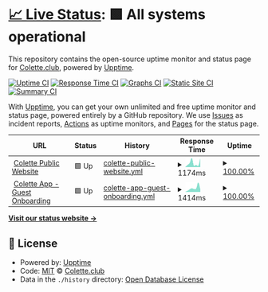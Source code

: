 # [📈 Live Status](https://colette-club.github.io/upptime): <!--live status--> **🟩 All systems operational**

This repository contains the open-source uptime monitor and status page for [Colette.club](https://www.colette.club), powered by [Upptime](https://github.com/upptime/upptime).

[![Uptime CI](https://github.com/colette-club/upptime/workflows/Uptime%20CI/badge.svg)](https://github.com/upptime/upptime/actions?query=workflow%3A%22Uptime+CI%22)
[![Response Time CI](https://github.com/colette-club/upptime/workflows/Response%20Time%20CI/badge.svg)](https://github.com/upptime/upptime/actions?query=workflow%3A%22Response+Time+CI%22)
[![Graphs CI](https://github.com/colette-club/upptime/workflows/Graphs%20CI/badge.svg)](https://github.com/upptime/upptime/actions?query=workflow%3A%22Graphs+CI%22)
[![Static Site CI](https://github.com/colette-club/upptime/workflows/Static%20Site%20CI/badge.svg)](https://github.com/upptime/upptime/actions?query=workflow%3A%22Static+Site+CI%22)
[![Summary CI](https://github.com/colette-club/upptime/workflows/Summary%20CI/badge.svg)](https://github.com/upptime/upptime/actions?query=workflow%3A%22Summary+CI%22)

With [Upptime](https://upptime.js.org), you can get your own unlimited and free uptime monitor and status page, powered entirely by a GitHub repository. We use [Issues](https://github.com/colette-club/upptime/issues) as incident reports, [Actions](https://github.com/colette-club/upptime/actions) as uptime monitors, and [Pages](https://colette-club.github.io/upptime) for the status page.

<!--start: status pages-->
<!-- This summary is generated by Upptime (https://github.com/upptime/upptime) -->
<!-- Do not edit this manually, your changes will be overwritten -->
<!-- prettier-ignore -->
| URL | Status | History | Response Time | Uptime |
| --- | ------ | ------- | ------------- | ------ |
| <img alt="" src="https://favicons.githubusercontent.com/www.colette.club" height="13"> [Colette Public Website](https://www.colette.club) | 🟩 Up | [colette-public-website.yml](https://github.com/colette-club/upptime/commits/HEAD/history/colette-public-website.yml) | <details><summary><img alt="Response time graph" src="./graphs/colette-public-website/response-time-week.png" height="20"> 1174ms</summary><br><a href="https://colette-club.github.io/upptime/history/colette-public-website"><img alt="Response time 1086" src="https://img.shields.io/endpoint?url=https%3A%2F%2Fraw.githubusercontent.com%2Fcolette-club%2Fupptime%2FHEAD%2Fapi%2Fcolette-public-website%2Fresponse-time.json"></a><br><a href="https://colette-club.github.io/upptime/history/colette-public-website"><img alt="24-hour response time 2527" src="https://img.shields.io/endpoint?url=https%3A%2F%2Fraw.githubusercontent.com%2Fcolette-club%2Fupptime%2FHEAD%2Fapi%2Fcolette-public-website%2Fresponse-time-day.json"></a><br><a href="https://colette-club.github.io/upptime/history/colette-public-website"><img alt="7-day response time 1174" src="https://img.shields.io/endpoint?url=https%3A%2F%2Fraw.githubusercontent.com%2Fcolette-club%2Fupptime%2FHEAD%2Fapi%2Fcolette-public-website%2Fresponse-time-week.json"></a><br><a href="https://colette-club.github.io/upptime/history/colette-public-website"><img alt="30-day response time 1146" src="https://img.shields.io/endpoint?url=https%3A%2F%2Fraw.githubusercontent.com%2Fcolette-club%2Fupptime%2FHEAD%2Fapi%2Fcolette-public-website%2Fresponse-time-month.json"></a><br><a href="https://colette-club.github.io/upptime/history/colette-public-website"><img alt="1-year response time 1094" src="https://img.shields.io/endpoint?url=https%3A%2F%2Fraw.githubusercontent.com%2Fcolette-club%2Fupptime%2FHEAD%2Fapi%2Fcolette-public-website%2Fresponse-time-year.json"></a></details> | <details><summary><a href="https://colette-club.github.io/upptime/history/colette-public-website">100.00%</a></summary><a href="https://colette-club.github.io/upptime/history/colette-public-website"><img alt="All-time uptime 100.00%" src="https://img.shields.io/endpoint?url=https%3A%2F%2Fraw.githubusercontent.com%2Fcolette-club%2Fupptime%2FHEAD%2Fapi%2Fcolette-public-website%2Fuptime.json"></a><br><a href="https://colette-club.github.io/upptime/history/colette-public-website"><img alt="24-hour uptime 100.00%" src="https://img.shields.io/endpoint?url=https%3A%2F%2Fraw.githubusercontent.com%2Fcolette-club%2Fupptime%2FHEAD%2Fapi%2Fcolette-public-website%2Fuptime-day.json"></a><br><a href="https://colette-club.github.io/upptime/history/colette-public-website"><img alt="7-day uptime 100.00%" src="https://img.shields.io/endpoint?url=https%3A%2F%2Fraw.githubusercontent.com%2Fcolette-club%2Fupptime%2FHEAD%2Fapi%2Fcolette-public-website%2Fuptime-week.json"></a><br><a href="https://colette-club.github.io/upptime/history/colette-public-website"><img alt="30-day uptime 100.00%" src="https://img.shields.io/endpoint?url=https%3A%2F%2Fraw.githubusercontent.com%2Fcolette-club%2Fupptime%2FHEAD%2Fapi%2Fcolette-public-website%2Fuptime-month.json"></a><br><a href="https://colette-club.github.io/upptime/history/colette-public-website"><img alt="1-year uptime 100.00%" src="https://img.shields.io/endpoint?url=https%3A%2F%2Fraw.githubusercontent.com%2Fcolette-club%2Fupptime%2FHEAD%2Fapi%2Fcolette-public-website%2Fuptime-year.json"></a></details>
| <img alt="" src="https://favicons.githubusercontent.com/app.colette.club" height="13"> [Colette App - Guest Onboarding](https://app.colette.club/onboarding/guest) | 🟩 Up | [colette-app-guest-onboarding.yml](https://github.com/colette-club/upptime/commits/HEAD/history/colette-app-guest-onboarding.yml) | <details><summary><img alt="Response time graph" src="./graphs/colette-app-guest-onboarding/response-time-week.png" height="20"> 1414ms</summary><br><a href="https://colette-club.github.io/upptime/history/colette-app-guest-onboarding"><img alt="Response time 994" src="https://img.shields.io/endpoint?url=https%3A%2F%2Fraw.githubusercontent.com%2Fcolette-club%2Fupptime%2FHEAD%2Fapi%2Fcolette-app-guest-onboarding%2Fresponse-time.json"></a><br><a href="https://colette-club.github.io/upptime/history/colette-app-guest-onboarding"><img alt="24-hour response time 999" src="https://img.shields.io/endpoint?url=https%3A%2F%2Fraw.githubusercontent.com%2Fcolette-club%2Fupptime%2FHEAD%2Fapi%2Fcolette-app-guest-onboarding%2Fresponse-time-day.json"></a><br><a href="https://colette-club.github.io/upptime/history/colette-app-guest-onboarding"><img alt="7-day response time 1414" src="https://img.shields.io/endpoint?url=https%3A%2F%2Fraw.githubusercontent.com%2Fcolette-club%2Fupptime%2FHEAD%2Fapi%2Fcolette-app-guest-onboarding%2Fresponse-time-week.json"></a><br><a href="https://colette-club.github.io/upptime/history/colette-app-guest-onboarding"><img alt="30-day response time 1204" src="https://img.shields.io/endpoint?url=https%3A%2F%2Fraw.githubusercontent.com%2Fcolette-club%2Fupptime%2FHEAD%2Fapi%2Fcolette-app-guest-onboarding%2Fresponse-time-month.json"></a><br><a href="https://colette-club.github.io/upptime/history/colette-app-guest-onboarding"><img alt="1-year response time 1045" src="https://img.shields.io/endpoint?url=https%3A%2F%2Fraw.githubusercontent.com%2Fcolette-club%2Fupptime%2FHEAD%2Fapi%2Fcolette-app-guest-onboarding%2Fresponse-time-year.json"></a></details> | <details><summary><a href="https://colette-club.github.io/upptime/history/colette-app-guest-onboarding">100.00%</a></summary><a href="https://colette-club.github.io/upptime/history/colette-app-guest-onboarding"><img alt="All-time uptime 100.00%" src="https://img.shields.io/endpoint?url=https%3A%2F%2Fraw.githubusercontent.com%2Fcolette-club%2Fupptime%2FHEAD%2Fapi%2Fcolette-app-guest-onboarding%2Fuptime.json"></a><br><a href="https://colette-club.github.io/upptime/history/colette-app-guest-onboarding"><img alt="24-hour uptime 100.00%" src="https://img.shields.io/endpoint?url=https%3A%2F%2Fraw.githubusercontent.com%2Fcolette-club%2Fupptime%2FHEAD%2Fapi%2Fcolette-app-guest-onboarding%2Fuptime-day.json"></a><br><a href="https://colette-club.github.io/upptime/history/colette-app-guest-onboarding"><img alt="7-day uptime 100.00%" src="https://img.shields.io/endpoint?url=https%3A%2F%2Fraw.githubusercontent.com%2Fcolette-club%2Fupptime%2FHEAD%2Fapi%2Fcolette-app-guest-onboarding%2Fuptime-week.json"></a><br><a href="https://colette-club.github.io/upptime/history/colette-app-guest-onboarding"><img alt="30-day uptime 100.00%" src="https://img.shields.io/endpoint?url=https%3A%2F%2Fraw.githubusercontent.com%2Fcolette-club%2Fupptime%2FHEAD%2Fapi%2Fcolette-app-guest-onboarding%2Fuptime-month.json"></a><br><a href="https://colette-club.github.io/upptime/history/colette-app-guest-onboarding"><img alt="1-year uptime 100.00%" src="https://img.shields.io/endpoint?url=https%3A%2F%2Fraw.githubusercontent.com%2Fcolette-club%2Fupptime%2FHEAD%2Fapi%2Fcolette-app-guest-onboarding%2Fuptime-year.json"></a></details>

<!--end: status pages-->

[**Visit our status website →**](https://colette-club.github.io/upptime)

## 📄 License

- Powered by: [Upptime](https://github.com/upptime/upptime)
- Code: [MIT](./LICENSE) © [Colette.club](https://www.colette.club)
- Data in the `./history` directory: [Open Database License](https://opendatacommons.org/licenses/odbl/1-0/)
